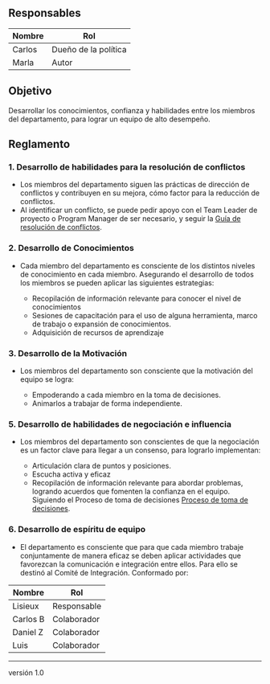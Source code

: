 ## Responsables
 
| Nombre    | Rol               |
| --------- | ----------------- |
|  Carlos   | Dueño de la política      |
|  Marla    | Autor             |
 
## Objetivo
Desarrollar los conocimientos, confianza y habilidades entre los miembros del departamento, para lograr un equipo de alto desempeño.
 
## Reglamento
### 1. Desarrollo de habilidades para la resolución de conflictos
- Los miembros del departamento siguen las prácticas de dirección de conflictos y contribuyen en su mejora, cómo factor para la reducción de conflictos.
- Al identificar un conflicto, se puede pedir apoyo con el Team Leader de proyecto o Program Manager de ser necesario, y seguir la <a href="https://github.com/novaDepto/Nova/wiki/Gu%C3%ADa-de-resolución-de-conflictos">Guía de resolución de conflictos</a>.
 
### 2. Desarrollo de Conocimientos
- Cada miembro del departamento es consciente de los distintos niveles de conocimiento en cada miembro. Asegurando el desarrollo de todos los miembros se pueden aplicar las siguientes estrategias:
<ul>
   <ul>
   <li>Recopilación de información relevante para conocer el nivel de conocimientos</li>
   <li>Sesiones de capacitación para el uso de alguna herramienta, marco de trabajo o expansión de conocimientos.</li>
   <li>Adquisición de recursos de aprendizaje</li>
   </ul>
</ul>
 
### 3. Desarrollo de la Motivación
- Los miembros del departamento son consciente que la motivación del equipo se logra:
<ul>
   <ul>
       <li>Empoderando a cada miembro en la toma de decisiones.</li>
       <li>Animarlos a trabajar de forma independiente.</li>
   </ul>
</ul>
 
### 5. Desarrollo de habilidades de negociación e influencia
- Los miembros del departamento son conscientes de que la negociación es un factor clave para llegar a un consenso, para lograrlo implementan:
<ul>
   <ul>
       <li> Articulación clara de puntos y posiciones.</li>
       <li>Escucha activa y eficaz</li>
       <li>Recopilación de información relevante para abordar problemas, logrando acuerdos que fomenten la confianza en el equipo. Siguiendo el Proceso de toma de decisiones <a href="https://github.com/novaDepto/Nova/wiki/Proceso-de-toma-de-decisiones">Proceso de toma de decisiones</a>. </li>
   </ul>
</ul>
 
 
### 6. Desarrollo de espíritu de equipo
- El departamento es consciente que para que cada miembro trabaje conjuntamente de manera eficaz se deben aplicar actividades que favorezcan la comunicación e integración entre ellos. Para ello se destinó al Comité de Integración. Conformado por:
 
|  Nombre  | Rol        |
| -------- | --------   |
| Lisieux  | Responsable|
| Carlos B | Colaborador|
| Daniel Z | Colaborador|
| Luis     | Colaborador|
 
***
versión 1.0
 